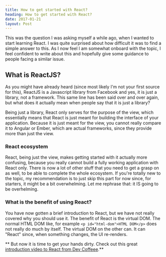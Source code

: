 ```yaml
---
title: How to get started with React?
heading: How to get started with React?
date: 2017-01-21
layout: Post
---
```


This was the question I was asking myself a while ago, when I wanted to start learning React. I was quite surprised about how difficult it was to find a simple answer to this. As I now feel I am somewhat onboard with the topic, I feel confident to write about this and hopefully give some guidance to people facing a similar issue. 

## What is ReactJS?
As you might have already heard (since most likely I'm not your first source for this), ReactJS is a Javascript library from Facebook and yes, it is just a library, not a framework. This same line has been said over and over again, but what does it actually mean when people say that it is just a library? 

Being just a library, React only serves for the purpose of the view, which essentially means that React is just meant for building the interface of your application. Because it is just meant for the view, you cannot really compare it to Angular or Ember, which are actual frameworks, since they provide more than just the view. 

### React ecosystem 
React, being just the view, makes getting started with it actually more confusing, because you really cannot build a fully working application with React only. There is now a lot of other stuff that you need to get a grasp on as well, to be able to complete the whole ecosystem. If you're totally new to the topic, my recommendation is to just skip this part for now since, for starters, it might be a bit overwhelming. Let me rephrase that: it IS going to be overhelming.

### What is the benefit of using React?
You have now gotten a brief introduction to React, but we have not really covered why you should use it. The benefit of React is the virtual DOM. The normal HTML DOM like, for example `<p id="html-dom">HTML DOM</p>` does not really do much by itself. The virtual DOM on the other can. It can "React" since, when something changes, the UI re-renders. 

** But now it is time to get your hands dirty. Check out this great <a href="https://www.youtube.com/watch?v=ZnRFerIP8aA" target="_blank" rel="nofollow">introduction video to React from Dev Coffeee</a>.** 